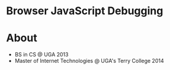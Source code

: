 Browser JavaScript Debugging
============================

# About
* BS in CS @ UGA 2013
* Master of Internet Technologies @ UGA's Terry College 2014


